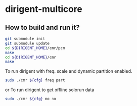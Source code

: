 # dirigent-multicore

How to build and run it?
---
```bash
git submodule init
git submodule update
cd ${DIRIGENT_HOME}/cmr/pcm
make
cd ${DIRIGENT_HOME}/cmr
make
```

To run dirigent with freq. scale and dynamic partition enabled.
```bash
sudo ./cmr ${cfg} freq part
```

or To run dirigent to get offline solorun data
```bash
sudo ./cmr ${cfg} no no
```